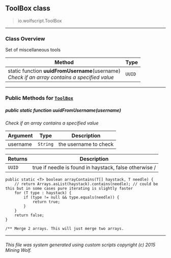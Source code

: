 ## ToolBox __class__

>io.wolfscript.ToolBox

---

### Class Overview

Set of miscellaneous tools

Method | Type   
--- | :--- 
static function __uuidFromUsername__(username) <br> _Check if an array contains a specified value_ | `UUID`



---


### Public Methods for [`ToolBox`](ToolBox.md)

##### <a id='uuidfromusername'></a>public static function __uuidFromUsername__(username)

_Check if an array contains a specified value_

Argument | Type | Description  
--- | --- | --- 
username | `String` | the username to check

Returns | Description
--- | --- 
`UUID` | true if needle is found in haystack, false otherwise /
    public static <T> boolean arrayContains(T[] haystack, T needle) {
        // return Arrays.asList(haystack).contains(needle); // could be this but in some cases pure iterating is slightly faster
        for (T type : haystack) {
            if (type != null && type.equals(needle)) {
                return true;
            }
        }
        return false;
    }

    /** Merge 2 arrays. This will just merge two arrays.


---


###### This file was system generated using custom scripts copyright (c) 2015 Mining Wolf.
	

